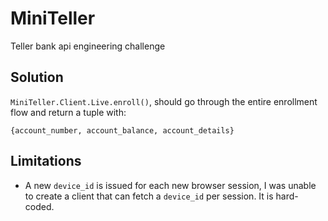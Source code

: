 # MiniTeller

Teller bank api engineering challenge

## Solution

`MiniTeller.Client.Live.enroll()`, should go through the entire enrollment flow and return a tuple with:

`{account_number, account_balance, account_details}`

## Limitations

- A new `device_id` is issued for each new browser session, I was unable
to create a client that can fetch a `device_id` per session. It is hard-coded.
